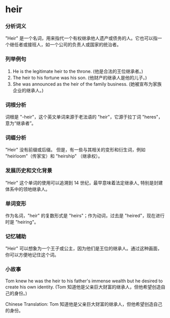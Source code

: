 # heir

### 分析词义

  

"Heir" 是一个名词，用来指代一个有权继承他人遗产或债务的人。它也可以指一个继任者或接班人，如一个公司的负责人或国家的统治者。

  

### 列举例句

  

1.  He is the legitimate heir to the throne. (他是合法的王位继承者。)
2.  The heir to his fortune was his son. (他财产的继承人是他的儿子。)
3.  She was announced as the heir of the family business. (她被宣布为家族企业的继承人。)

  

### 词根分析

  

词根是 "-heir"，这个英文单词来源于老法语的 "heir"，它源于拉丁词 "heres"，意为“继承者”。

  

### 词缀分析

  

"Heir" 没有前缀或后缀。 但是，有一些与其相关的变形和衍生词，例如 "heirloom"（传家宝）和 "heirship" （继承权）。

  

### 发展历史和文化背景

  

"Heir" 这个单词的使用可以追溯到 14 世纪，最早意味着法定继承人, 特别是封建体系中的领地继承人。

  

### 单词变形

  

作为名词，"heir" 的复数形式是 "heirs"；作为动词，过去是 "heired"，现在进行时是 "heiring"。

  

### 记忆辅助

  

"Heir" 可以想象为一个王子或公主，因为他们是王位的继承人。通过这种画面，你可以方便地记住这个词。

  

### 小故事

  

Tom knew he was the heir to his father's immense wealth but he desired to create his own identity. (Tom 知道他是父亲巨大财富的继承人，但他希望创造自己的身份。)

  

Chinese Translation: Tom 知道他是父亲巨大财富的继承人，但他希望创造自己的身份。
